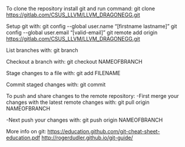 To clone the repository install git and run command:
git clone https://gitlab.com/CSUS_LLVM/LLVM_DRAGONEGG.git

Setup git with:
git config --global user.name “[firstname lastname]”
git config --global user.email “[valid-email]”
git remote add origin https://gitlab.com/CSUS_LLVM/LLVM_DRAGONEGG.git

List branches with:
git branch

Checkout a branch with:
git checkout NAMEOFBRANCH

Stage changes to a file with:
git add FILENAME

Commit staged changes with:
git commit

To push and share changes to the remote repository:
-First merge your changes with the latest remote changes with:
git pull origin NAMEOFBRANCH

-Next push your changes with:
git push origin NAMEOFBRANCH

More info on git:
https://education.github.com/git-cheat-sheet-education.pdf
http://rogerdudler.github.io/git-guide/